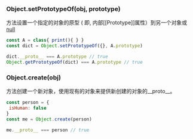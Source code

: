 ### Object.setPrototypeOf\(obj, prototype\)

方法设置一个指定的对象的原型 \( 即, 内部\[\[Prototype\]\]属性）到另一个对象或 [null](https://developer.mozilla.org/zh-CN/docs/Web/JavaScript/Reference/Global_Objects/null)

```js
const A = class{ print(){ } }
const dict = Object.setPrototypeOf({}, A.prototype)

dict.__proto__ === A.prototype // true
Object.getPrototypeOf(dict) === A.prototype // true
```

### Object.create\(obj\)

方法创建一个新对象，使用现有的对象来提供新创建的对象的\_\_proto\_\_。

```js
const person = {
 isHuman: false
}
const me = Object.create(person)

me.__proto__ === person // true
```



